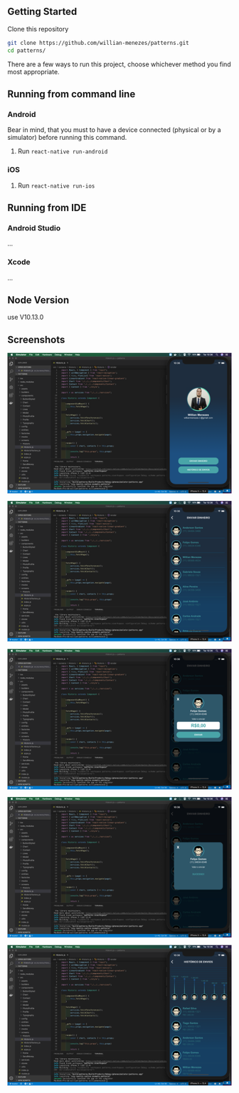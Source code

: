 ## Getting Started

Clone this repository

```sh
git clone https://github.com/willian-menezes/patterns.git
cd patterns/
```

There are a few ways to run this project, choose whichever method you find most appropriate.

## Running from command line

### Android

Bear in mind, that you must to have a device connected (physical or by a simulator) before running this command.

1. Run `react-native run-android`

### iOS

1. Run `react-native run-ios`


## Running from IDE

### Android Studio
...

### Xcode
...

## Node Version
use V10.13.0

## Screenshots

![Alt text](/screenshots/tela1.png "Home")

![Alt text](/screenshots/tela2.png "Enviar Dinheiro")

![Alt text](/screenshots/tela3.png "Enviar Dinheiro")

![Alt text](/screenshots/tela4.png "Enviar Dinheiro")

![Alt text](/screenshots/tela5.png "Histótico de Envios")
